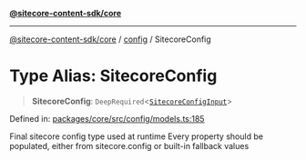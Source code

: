 [**@sitecore-content-sdk/core**](../../README.md)

***

[@sitecore-content-sdk/core](../../README.md) / [config](../README.md) / SitecoreConfig

# Type Alias: SitecoreConfig

> **SitecoreConfig**: `DeepRequired`\<[`SitecoreConfigInput`](SitecoreConfigInput.md)\>

Defined in: [packages/core/src/config/models.ts:185](https://github.com/Sitecore/xmc-jss-dev/blob/171a564b4cd6bd5a7eef15aa45c0e2689d16cb88/packages/core/src/config/models.ts#L185)

Final sitecore config type used at runtime
Every property should be populated, either from sitecore.config or built-in fallback values
